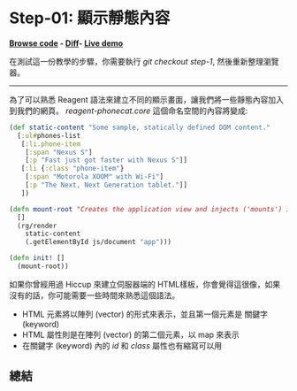 # Step-01: 顯示靜態內容

**[Browse code](https://github.com/vvvvalvalval/reagent-phonecat-tutorial/blob/step-1/src/cljs/reagent_phonecat_tutorial/core.cljs#L1) - [Diff](https://github.com/vvvvalvalval/reagent-phonecat-tutorial/compare/step-0...step-1#diff-0bf18c482292a447479e4cfbf8a64631)- [Live demo](http://reagent-phonecat-tutorial.s3-website-us-east-1.amazonaws.com/step-01/)**

在測試這一份教學的步驟，你需要執行 *git checkout step-1*, 然後重新整理瀏覽器。

***

為了可以熟悉 Reagent 語法來建立不同的顯示畫面，讓我們將一些靜態內容加入到我們的網頁。 *reagent-phonecat.core* 這個命名空間的內容將變成:

```clojure
(def static-content "Some sample, statically defined DOM content."
  [:ul#phones-list
   [:li.phone-item
    [:span "Nexus S"]
    [:p "Fast just got faster with Nexus S"]]
   [:li {:class "phone-item"}
    [:span "Motorola XOOM™ with Wi-Fi"]
    [:p "The Next, Next Generation tablet."]]
   ])
```

```clojure
(defn mount-root "Creates the application view and injects ('mounts') it into the root element."
  []
  (rg/render
    static-content
    (.getElementById js/document "app")))

(defn init! []
  (mount-root))
```

如果你曾經用過 Hiccup 來建立伺服器端的 HTML樣板，你會覺得這很像，如果沒有的話，你可能需要一些時間來熟悉這個語法。

- HTML 元素將以陣列 (vector) 的形式來表示，並且第一個元素是 關鍵字 (keyword)
- HTML 屬性則是在陣列 (vector) 的第二個元素，以 map 來表示
- 在關鍵字 (keyword) 內的 *id* 和 *class* 屬性也有縮寫可以用


## 總結